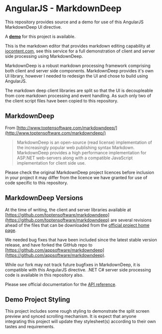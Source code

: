# AngularJS - MarkdownDeep

This repository provides source and a demo for use of this AngularJS MarkdownDeep UI directive. 

A [**demo**](http://angularjs-markdowndeep-demo.appsoftware.com) for this project is available.

This is the markdown editor that provides markdown editing capability at [iocontent.com](https://www.iocontent.com/documentation/markdown-editor), see this service for a full demonstration of client and server side processing using MarkdownDeep.

MarkdownDeep is a robust markdown processing framework comprising both client and server side components. MarkdownDeep provides it's own UI library, however I needed to redesign the UI and chose to build using AngularJS. 

The markdown deep client libraries are split so that the UI is decoupleable from core markdown processing and event handling. As such only two of the client script files have been copied to this repository.

## MarkdownDeep

From [http://www.toptensoftware.com/markdowndeep/](http://www.toptensoftware.com/markdowndeep/)

> MarkdownDeep is an open-source (read license) implementation of the increasingly popular web publishing syntax Markdown. MarkdownDeep provides a high performance implementation for ASP.NET web-servers along with a compatible JavaScript implementation for client side use.

Please check the original MarkdownDeep project licences before inclusion in your project it may differ from the licence we have granted for use of code specific to this repository.

## MarkdownDeep Versions

At the time of writing, the client and server libraries available at [https://github.com/toptensoftware/markdowndeep](https://github.com/toptensoftware/markdowndeep) are several revisions ahead of the files that can be downloaded from the [official project home page](http://www.toptensoftware.com/markdowndeep/).

We needed bug fixes that have been included since the latest stable version release, and have forked the GitHub repo to [https://github.com/appsoftware/markdowndeep](https://github.com/appsoftware/markdowndeep).

While our fork may not track future bugfixes in MarkdownDeep, it is compatible with this AngularJS directive. .NET C# server side processing code is available in this repository also. 

Please see official documentation for the [API reference](http://www.toptensoftware.com/markdowndeep/api).


## Demo Project Styling

This project includes some rough styling to demonstrate the split screen preview and synced scrolling mechanism. It is expect that anyone integrating this project will update they stylesheet(s) according to their own tastes and requirements.
